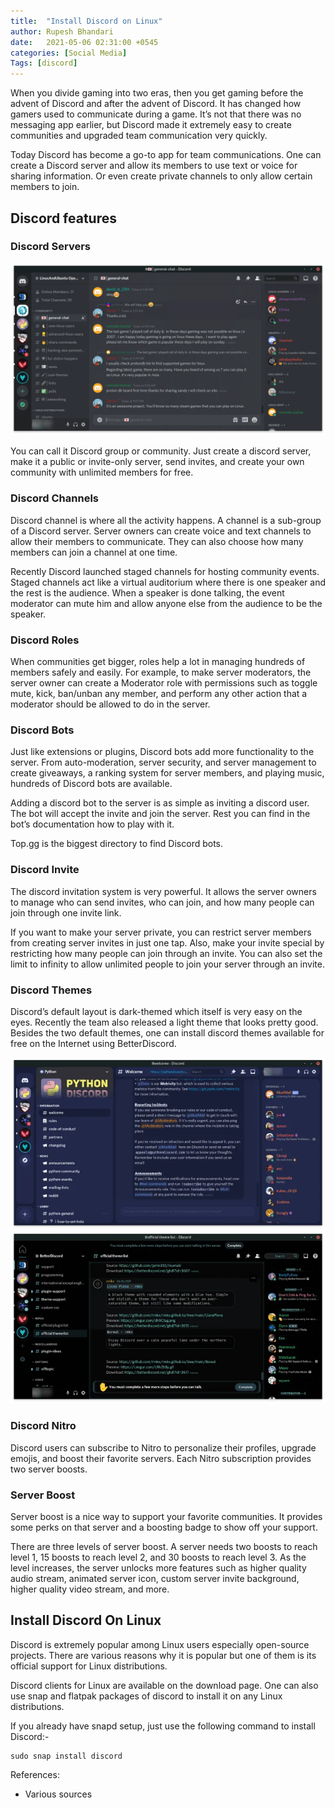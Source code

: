 ```yaml
---
title:  "Install Discord on Linux"
author: Rupesh Bhandari
date:   2021-05-06 02:31:00 +0545
categories: [Social Media]
Tags: [discord]
---
```


When you divide gaming into two eras, then you get gaming before the advent of Discord and after the advent of Discord. It has changed how gamers used to communicate during a game. It’s not that there was no messaging app earlier, but Discord made it extremely easy to create communities and upgraded team communication very quickly.

Today Discord has become a go-to app for team communications. One can create a Discord server and allow its members to use text or voice for sharing information. Or even create private channels to only allow certain members to join.

## Discord features

### Discord Servers

![Discord Server](/assets/img/discord/Discord.webp)

You can call it Discord group or community. Just create a discord server, make it a public or invite-only server, send invites, and create your own community with unlimited members for free.

### Discord Channels
Discord channel is where all the activity happens. A channel is a sub-group of a Discord server. Server owners can create voice and text channels to allow their members to communicate. They can also choose how many members can join a channel at one time.

Recently Discord launched staged channels for hosting community events. Staged channels act like a virtual auditorium where there is one speaker and the rest is the audience. When a speaker is done talking, the event moderator can mute him and allow anyone else from the audience to be the speaker.

### Discord Roles
When communities get bigger, roles help a lot in managing hundreds of members safely and easily. For example, to make server moderators, the server owner can create a Moderator role with permissions such as toggle mute, kick, ban/unban any member, and perform any other action that a moderator should be allowed to do in the server.

### Discord Bots
Just like extensions or plugins, Discord bots add more functionality to the server. From auto-moderation, server security, and server management to create giveaways, a ranking system for server members, and playing music, hundreds of Discord bots are available.

Adding a discord bot to the server is as simple as inviting a discord user. The bot will accept the invite and join the server. Rest you can find in the bot’s documentation how to play with it.

Top.gg is the biggest directory to find Discord bots.

### Discord Invite
The discord invitation system is very powerful. It allows the server owners to manage who can send invites, who can join, and how many people can join through one invite link.

If you want to make your server private, you can restrict server members from creating server invites in just one tap. Also, make your invite special by restricting how many people can join through an invite. You can also set the limit to infinity to allow unlimited people to join your server through an invite.

### Discord Themes
Discord’s default layout is dark-themed which itself is very easy on the eyes. Recently the team also released a light theme that looks pretty good. Besides the two default themes, one can install discord themes available for free on the Internet using BetterDiscord.

![Nebula](/assets/img/discord/Discord-Nebula.webp)
![Plena](/assets/img/discord/Discord-Lluna-Plena-rmkx.webp)

### Discord Nitro
Discord users can subscribe to Nitro to personalize their profiles, upgrade emojis, and boost their favorite servers. Each Nitro subscription provides two server boosts.

### Server Boost
Server boost is a nice way to support your favorite communities. It provides some perks on that server and a boosting badge to show off your support.

There are three levels of server boost. A server needs two boosts to reach level 1, 15 boosts to reach level 2, and 30 boosts to reach level 3. As the level increases, the server unlocks more features such as higher quality audio stream, animated server icon, custom server invite background, higher quality video stream, and more.

## Install Discord On Linux
Discord is extremely popular among Linux users especially open-source projects. There are various reasons why it is popular but one of them is its official support for Linux distributions.

Discord clients for Linux are available on the download page. One can also use snap and flatpak packages of discord to install it on any Linux distributions.

If you already have snapd setup, just use the following command to install Discord:-

```shell
sudo snap install discord
```

References:
- Various sources